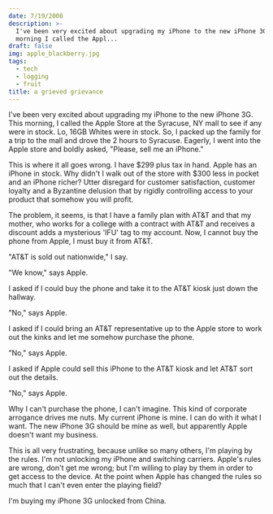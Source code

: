 ```yaml
---
date: 7/19/2008
description: >-
  I've been very excited about upgrading my iPhone to the new iPhone 3G This
  morning I called the Appl...
draft: false
img: apple_blackberry.jpg
tags:
  - tech
  - logging
  - fruit
title: a grieved grievance
---
```


I've been very excited about upgrading my iPhone to the new iPhone 3G. This morning, I called the Apple Store at the Syracuse, NY mall to see if any were in stock. Lo, 16GB Whites were in stock. So, I packed up the family for a trip to the mall and drove the 2 hours to Syracuse. Eagerly, I went into the Apple store and boldly asked, "Please, sell me an iPhone."

This is where it all goes wrong. I have $299 plus tax in hand. Apple has an iPhone in stock. Why didn't I walk out of the store with $300 less in pocket and an iPhone richer? Utter disregard for customer satisfaction, customer loyalty and a Byzantine delusion that by rigidly controlling access to your product that somehow you will profit.

The problem, it seems, is that I have a family plan with AT&T and that my mother, who works for a college with a contract with AT&T and receives a discount adds a mysterious 'IFU' tag to my account. Now, I cannot buy the phone from Apple, I must buy it from AT&T.

"AT&T is sold out nationwide," I say.

"We know," says Apple.

I asked if I could buy the phone and take it to the AT&T kiosk just down the hallway.

"No," says Apple.

I asked if I could bring an AT&T representative up to the Apple store to work out the kinks and let me somehow purchase the phone.

"No," says Apple.

I asked if Apple could sell this iPhone to the AT&T kiosk and let AT&T sort out the details.

"No," says Apple.

Why I can't purchase the phone, I can't imagine. This kind of corporate arrogance drives me nuts. My current iPhone is mine. I can do with it what I want. The new iPhone 3G should be mine as well, but apparently Apple doesn't want my business.

This is all very frustrating, because unlike so many others, I'm playing by the rules. I'm not unlocking my iPhone and switching carriers. Apple's rules are wrong, don't get me wrong; but I'm willing to play by them in order to get access to the device. At the point when Apple has changed the rules so much that I can't even enter the playing field?

I'm buying my iPhone 3G unlocked from China.
